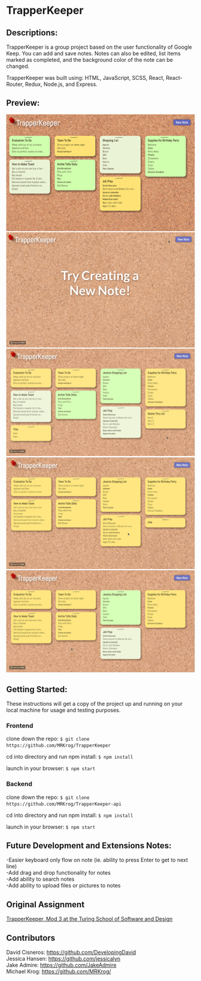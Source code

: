 # TrapperKeeper

## Descriptions:

TrapperKeeper is a group project based on the user functionality of Google Keep. You can add and save notes. Notes can also be edited, list items marked as completed, and the background color of the note can be changed. 

TrapperKeeper was built using: HTML, JavaScript, SCSS, React, React-Router, Redux, Node.js, and Express.


## Preview:

<img src="src/media/TrapperKeeper.png" alt="TrapperKeeper screenshot">
<img src="src/media/createNote.gif" alt="creating new note">
<img src="src/media/deleteList.gif" alt="deleting a note">
<img src="src/media/toggleComplete.gif" alt="marking list item as completed">
<img src="src/media/toggleColor.gif" alt="changing color of note">


## Getting Started:

These instructions will get a copy of the project up and running on your local machine for usage and testing purposes.

### Frontend
clone down the repo: ```$ git clone https://github.com/MRKrog/TrapperKeeper```

cd into directory and run npm install: ```$ npm install```

launch in your browser: ```$ npm start ```

### Backend
clone down the repo: ```$ git clone https://github.com/MRKrog/TrapperKeeper-api```

cd into directory and run npm install: ``` $ npm install ```

launch in your browser: ``` $ npm start ```


## Future Development and Extensions Notes:

-Easier keyboard only flow on note (ie. ability to press Enter to get to next line) \
-Add drag and drop functionality for notes \
-Add ability to search notes \
-Add ability to upload files or pictures to notes


## Original Assignment
[TrapperKeeper, Mod 3 at the Turing School of Software and Design](http://frontend.turing.io/projects/trapper-keeper.html)


## Contributors
David Cisneros: https://github.com/DevelopingDavid \
Jessica Hansen: https://github.com/jessicalyn \
Jake Admire: https://github.com/JakeAdmire \
Michael Krog: https://github.com/MRKrog/
